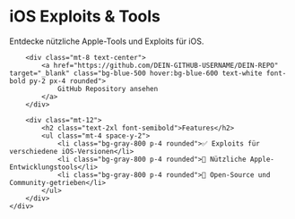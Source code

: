 <!DOCTYPE html>
<html lang="de">
<head>
    <meta charset="UTF-8">
    <meta name="viewport" content="width=device-width, initial-scale=1.0">
    <title>iOS Exploits & Tools</title>
    <script src="https://cdn.tailwindcss.com"></script>
</head>
<body class="bg-gray-900 text-white">
    <div class="container mx-auto p-8">
        <h1 class="text-4xl font-bold text-center mb-6">iOS Exploits & Tools</h1>
        <p class="text-center text-lg text-gray-400">Entdecke nützliche Apple-Tools und Exploits für iOS.</p>
        
        <div class="mt-8 text-center">
            <a href="https://github.com/DEIN-GITHUB-USERNAME/DEIN-REPO" target="_blank" class="bg-blue-500 hover:bg-blue-600 text-white font-bold py-2 px-4 rounded">
                GitHub Repository ansehen
            </a>
        </div>

        <div class="mt-12">
            <h2 class="text-2xl font-semibold">Features</h2>
            <ul class="mt-4 space-y-2">
                <li class="bg-gray-800 p-4 rounded">✅ Exploits für verschiedene iOS-Versionen</li>
                <li class="bg-gray-800 p-4 rounded">🔧 Nützliche Apple-Entwicklungstools</li>
                <li class="bg-gray-800 p-4 rounded">📂 Open-Source und Community-getrieben</li>
            </ul>
        </div>
    </div>
</body>
</html>
